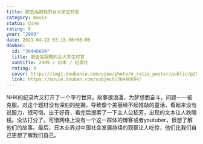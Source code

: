 ```yaml
---
title: 脱去高跟鞋的女大学生村官
category: movie
status: done
rating: 0
year: "2009"
date: 2021-04-22 03:15:56+08:00
douban:
  id: "30446694"
  title: 脱去高跟鞋的女大学生村官
  subtitle: 2009 / 日本 / 纪录片
  rating: 0
  cover: https://img1.doubanio.com/view/photo/m_ratio_poster/public/p2554630378.jpg
  link: https://movie.douban.com/subject/30446694/
---
```


NHK的纪录片又打开了一个平行世界。故事很浪漫，为梦想而奋斗，问题一一被克服。对这个题材没有深刻的挖掘，导致像个美丽经不起推敲的童话，看起来没有说服力，很可惜。出于好奇，看完后搜索了一下主人公嵇芳，出现的文本让人跌眼镜。没法打分了。可惜网络上没有一个这一群体的博客或者youtuber，很想了解他们的故事。最后，日本业界对中国社会发展持续的观察让人吃惊，他们比我们自己更想了解我们自己。
